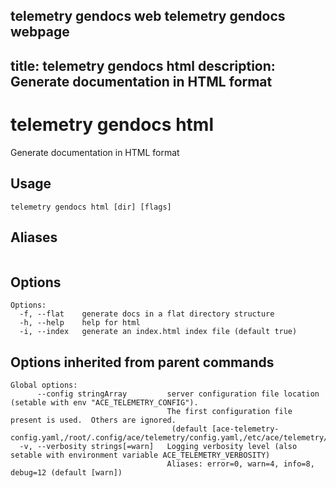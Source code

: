 telemetry gendocs web
telemetry gendocs webpage
---
title: telemetry gendocs html
description: Generate documentation in HTML format
---

<!--
This documentation is auto generated by a script.
Please do not edit this file directly.
-->

<!-- markdownlint-disable-next-line single-title -->
# telemetry gendocs html

Generate documentation in HTML format

## Usage

```plaintext
telemetry gendocs html [dir] [flags]
```

## Aliases

```plaintext
```

## Options

```plaintext
Options:
  -f, --flat    generate docs in a flat directory structure
  -h, --help    help for html
  -i, --index   generate an index.html index file (default true)
```

## Options inherited from parent commands

```plaintext
Global options:
      --config stringArray         server configuration file location (setable with env "ACE_TELEMETRY_CONFIG"). 
                                   The first configuration file present is used.  Others are ignored.
                                    (default [ace-telemetry-config.yaml,/root/.config/ace/telemetry/config.yaml,/etc/ace/telemetry/config.yaml])
  -v, --verbosity strings[=warn]   Logging verbosity level (also setable with environment variable ACE_TELEMETRY_VERBOSITY)
                                   Aliases: error=0, warn=4, info=8, debug=12 (default [warn])
```
